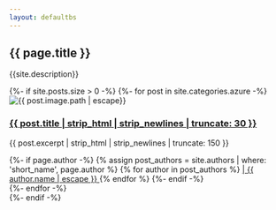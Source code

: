```yaml
---
layout: defaultbs
---
```


<div class="breadcrumbs">
    <div class="container">
        <h2>{{ page.title }}</h2>
        <p>{{site.description}} </p>
    </div>
</div>

<section id="courses" class="courses">
    <div class="container">
        <div class="row">
            {%- if site.posts.size > 0 -%}
            {%- for post in site.categories.azure -%}
            <div class="col-lg-4 col-md-6 d-flex align-items-stretch">
                <div class="course-item">
                    <img src="{{ post.image.path | escape}}" loading="lazy" class="img-fluid"
                        alt="{{ post.image.path | escape}}">
                    <div class="course-content">
                        <h3><a title="{{ post.title | escape}}"
                                href="{{ post.url | relative_url }}">{{ post.title | strip_html | strip_newlines | truncate: 30 }}</a>
                        </h3>
                        <p>{{ post.excerpt | strip_html | strip_newlines | truncate: 150 }} </p>
                        <div class="trainer d-flex justify-content-between align-items-center">
                            <div class="trainer-profile d-flex align-items-center">
                                {%- if page.author -%}
                                {% assign post_authors = site.authors | where: 'short_name', page.author %}
                                {% for author in post_authors %}
                                <a href="{{ author.url }}">
                                    | <span itemprop="author" itemscope itemtype="http://schema.org/Person">
                                        <span itemprop="name">{{ author.name | escape }}</span></span>
                                </a>
                                {% endfor %}
                                {%- endif -%}
                            </div>
                        </div>
                    </div>
                </div>
            </div>
            {%- endfor -%}
        </div>
        {%- endif -%}
    </div>
</section>